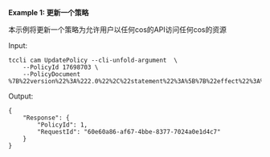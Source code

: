 **Example 1: 更新一个策略**

本示例将更新一个策略为允许用户以任何cos的API访问任何cos的资源

Input: 

```
tccli cam UpdatePolicy --cli-unfold-argument  \
    --PolicyId 17698703 \
    --PolicyDocument %7B%22version%22%3A%222.0%22%2C%22statement%22%3A%5B%7B%22effect%22%3A%22allow%22%2C%22action%22%3A%5B%22name%2Fcos%3A%2A%22%5D%2C%22resource%22%3A%5B%22%2A%22%5D%7D%5D%7D
```

Output: 
```
{
    "Response": {
        "PolicyId": 1,
        "RequestId": "60e60a86-af67-4bbe-8377-7024a0e1d4c7"
    }
}
```

